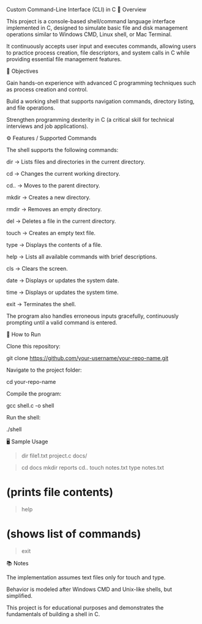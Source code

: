Custom Command-Line Interface (CLI) in C
📌 Overview

This project is a console-based shell/command language interface implemented in C, designed to simulate basic file and disk management operations similar to Windows CMD, Linux shell, or Mac Terminal.

It continuously accepts user input and executes commands, allowing users to practice process creation, file descriptors, and system calls in C while providing essential file management features.

🎯 Objectives

Gain hands-on experience with advanced C programming techniques such as process creation and control.

Build a working shell that supports navigation commands, directory listing, and file operations.

Strengthen programming dexterity in C (a critical skill for technical interviews and job applications).

⚙️ Features / Supported Commands

The shell supports the following commands:

dir → Lists files and directories in the current directory.

cd <directory> → Changes the current working directory.

cd.. → Moves to the parent directory.

mkdir <directory> → Creates a new directory.

rmdir <directory> → Removes an empty directory.

del <file> → Deletes a file in the current directory.

touch <file> → Creates an empty text file.

type <file> → Displays the contents of a file.

help → Lists all available commands with brief descriptions.

cls → Clears the screen.

date → Displays or updates the system date.

time → Displays or updates the system time.

exit → Terminates the shell.

The program also handles erroneous inputs gracefully, continuously prompting until a valid command is entered.

🚀 How to Run

Clone this repository:

git clone https://github.com/your-username/your-repo-name.git


Navigate to the project folder:

cd your-repo-name


Compile the program:

gcc shell.c -o shell


Run the shell:

./shell

🖥️ Sample Usage
> dir
file1.txt   project.c   docs/

> cd docs
> mkdir reports
> cd..
> touch notes.txt
> type notes.txt
# (prints file contents)

> help
# (shows list of commands)

> exit

📚 Notes

The implementation assumes text files only for touch and type.

Behavior is modeled after Windows CMD and Unix-like shells, but simplified.

This project is for educational purposes and demonstrates the fundamentals of building a shell in C.
